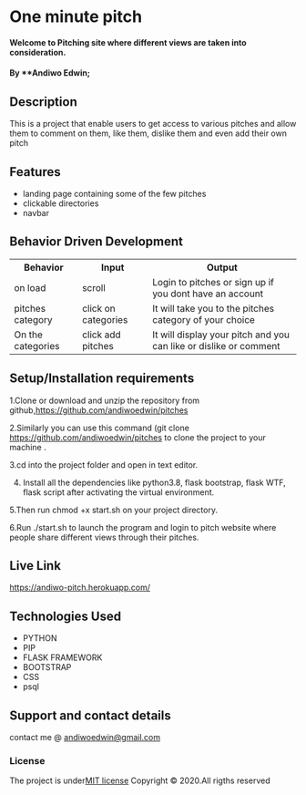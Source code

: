 # One minute pitch
#### Welcome to Pitching site where different views are taken into consideration.
#### By **Andiwo Edwin;

## Description
This is a project that enable users to get access to various pitches and allow them to comment on them, like them, dislike them and even add their own pitch


## Features
* landing page containing some of the few pitches
* clickable directories
* navbar


## Behavior Driven Development
<table>
    <tr>
      <th>Behavior</th> 
      <th>Input</th> 
      <th>Output</th>   
    </tr>
    <tr>
        <td>on load</td>
        <td>scroll </td>
        <td>Login to pitches or sign up if you dont have an account</td>
    </tr> 
    <tr>
        <td>pitches category</td>
        <td>click on categories</td>
        <td>It will take you to the pitches category of your choice</td>
    </tr>
    <tr>
        <td>On the categories</td>
        <td>click add pitches</td>
        <td>It will display your pitch and you can like or dislike or comment</td>
    </tr>
   
       
</table>

## Setup/Installation requirements
1.Clone or download and unzip the repository from github,https://github.com/andiwoedwin/pitches

2.Similarly you can use this command (git clone https://github.com/andiwoedwin/pitches to clone the project to your machine .

3.cd into the project folder and open in text editor.

4. Install all the dependencies like python3.8, flask bootstrap, flask WTF, flask script after activating the virtual environment.

5.Then run chmod +x start.sh on your project directory.

6.Run  ./start.sh to launch the program and login to pitch website where people share different views through their pitches.

## Live Link
https://andiwo-pitch.herokuapp.com/


## Technologies Used
* PYTHON
* PIP
* FLASK FRAMEWORK
* BOOTSTRAP
* CSS
* psql
## Support and contact details
contact me @ andiwoedwin@gmail.com
### License
The project is under[MIT license](/blob/master/LICENSE)
Copyright &copy; 2020.All rigths reserved